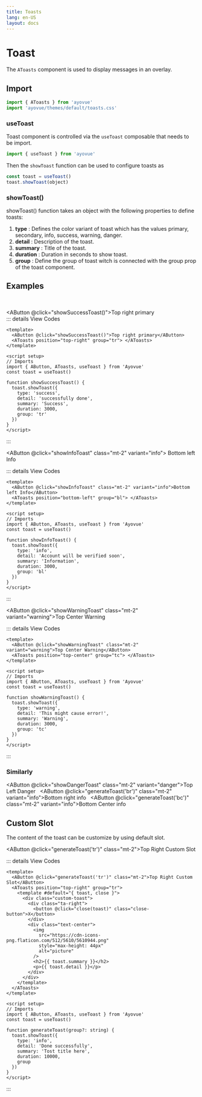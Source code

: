 ```yaml
---
title: Toasts
lang: en-US
layout: docs
---
```


<script setup lang="ts">

import { ref, reactive, computed } from "vue";
import { AButton, AToasts, AToast } from '../../src/'
import { generateComponentCode } from "../utils/functions";
import { useToast } from "../../src";
const { showToast } = useToast();
const toast = useToast();

const code = computed(() => {
  // return generateComponentCode(componentData);
  return `function showInfoToast() {
  showToast({
    type: "info",
    detail: "Account will be verified soon",
    summary: "Information",
    duration: 3333,
    group: "br"
  });
}`;
});

function generateToast(group?: string) {
  showToast({
    type: "info",
    detail: "Done successfully",
    summary: "Tost title here",
    duration: 10000,
    group
  });
}

function showSuccessToast() {
  toast.showToast({
    type: "success",
    detail: "successfully done",
    summary: "Success",
    duration: 3333,
    group: "tpr"
  });
}

function showDangerToast() {
  showToast({
    type: "danger",
    detail: "Something went wrong! tl",
    summary: "Error",
    duration: 3333,
    group: "tl"
  });
}

function showWarningToast() {
  showToast({
    type: "warning",
    detail: "This might cause error!",
    summary: "Warning",
    duration: 3333,
    group: "tc"
  });
}

function showInfoToast() {
  showToast({
    type: "info",
    detail: "Account will be verified soon",
    summary: "Information",
    duration: 3000,
    group: "bl"
  });
}

</script>

<style>

.custom-toast {
  /* border: 1px solid gray; */
  min-height: 99px;
  width: 333px;
  padding: 15px 9px;
  color: #22c55e;
  background: #f0fdf4;
  border: 1px solid #22c55e;
  border-radius: 4px;
  position: relative;
}

.close-button {
  background: none;
  border: none;
  cursor: pointer;
  font-weight: bold;
  position: absolute;
  top: 0;
  right: 0;
  z-index: 99;
  padding: 5px 9px;
  color: red;
  opacity: 0.8;
}

.close-button:hover {
  opacity: 1;
}
</style>

# Toast

The <code>AToasts</code> component is used to display messages in an overlay.

<div>
  <AToasts position="top-left" group="tl"></AToasts>
  <AToasts position="top-right" group="tpr"> </AToasts>
  <AToasts position="top-center" group="tc"> </AToasts>
  <AToasts position="bottom-left" group="bl"> </AToasts>
  <AToasts position="bottom-right" group="br"> </AToasts>
  <AToasts position="bottom-center" group="bc"> </AToasts>
  <AToasts position="top-right" group="tr">
    <template #default="{ toast, close }">
      <div class="custom-toast">
        <div class="ta-right">
          <button @click="close(toast)" class="close-button">X</button>
        </div>
        <div class="text-center">
          <img src="https://cdn-icons-png.flaticon.com/512/5610/5610944.png" style="max-hright: 44px" alt="" />
          <h2>{{ toast.summary }}</h2>
          <p>{{ toast.detail }}</p>
        </div>
      </div>
    </template>
  </AToasts>
</div>

## Import

```js
import { AToasts } from 'ayovue'
import 'ayovue/themes/default/toasts.css'
```

### useToast

Toast component is controlled via the <code>useToast</code> composable that needs to be import.

```js
import { useToast } from 'ayovue'
```

Then the <code>showToast</code> function can be used to configure toasts as

```js
const toast = useToast()
toast.showToast(object)
```

### showToast()

showToast() function takes an object with the following properties to define toasts:

1. <b>type</b> : Defines the color variant of toast which has the values primary, secondary, info, success, warning, danger.
2. <b>detail</b> : Description of the toast.
3. <b>summary</b> : Title of the toast.
4. <b>duration</b> : Duration in seconds to show toast.
5. <b>group</b> : Define the group of toast witch is connected with the group prop of the toast component.

## Examples

<br/>

<AButton @click="showSuccessToast()">Top right primary</AButton> <br />
::: details View Codes

```vue
<template>
  <AButton @click="showSuccessToast()">Top right primary</AButton>
  <AToasts position="top-right" group="tr"> </AToasts>
</template>

<script setup>
// Imports
import { AButton, AToasts, useToast } from 'Ayovue'
const toast = useToast()

function showSuccessToast() {
  toast.showToast({
    type: 'success',
    detail: 'successfully done',
    summary: 'Success',
    duration: 3000,
    group: 'tr'
  })
}
</script>
```

:::

<AButton @click="showInfoToast" class="mt-2" variant="info">
Bottom left Info
</AButton>

::: details View Codes

```vue
<template>
  <AButton @click="showInfoToast" class="mt-2" variant="info">Bottom left Info</AButton>
  <AToasts position="bottom-left" group="bl"> </AToasts>
</template>

<script setup>
// Imports
import { AButton, AToasts, useToast } from 'Ayovue'
const toast = useToast()

function showInfoToast() {
  toast.showToast({
    type: 'info',
    detail: 'Account will be verified soon',
    summary: 'Information',
    duration: 3000,
    group: 'bl'
  })
}
</script>
```

:::

<AButton @click="showWarningToast" class="mt-2" variant="warning">Top Center Warning</AButton>

::: details View Codes

```vue
<template>
  <AButton @click="showWarningToast" class="mt-2" variant="warning">Top Center Warning</AButton>
  <AToasts position="top-center" group="tc"> </AToasts>
</template>

<script setup>
// Imports
import { AButton, AToasts, useToast } from 'Ayovue'
const toast = useToast()

function showWarningToast() {
  toast.showToast({
    type: 'warning',
    detail: 'This might cause error!',
    summary: 'Warning',
    duration: 3000,
    group: 'tc'
  })
}
</script>
```

:::

### Similarly

<AButton @click="showDangerToast" class="mt-2" variant="danger">Top Left Danger</AButton> &nbsp;
<AButton @click="generateToast('br')" class="mt-2" variant="info">Bottom right info</AButton> &nbsp;
<AButton @click="generateToast('bc')" class="mt-2" variant="info">Bottom Center info</AButton>

## Custom Slot

The content of the toast can be customize by using default slot.

<AButton @click="generateToast('tr')" class="mt-2">Top Right Custom Slot</AButton>

::: details View Codes

```vue
<template>
  <AButton @click="generateToast('tr')" class="mt-2">Top Right Custom Slot</AButton>
  <AToasts position="top-right" group="tr">
    <template #default="{ toast, close }">
      <div class="custom-toast">
        <div class="ta-right">
          <button @click="close(toast)" class="close-button">X</button>
        </div>
        <div class="text-center">
          <img
            src="https://cdn-icons-png.flaticon.com/512/5610/5610944.png"
            style="max-height: 44px"
            alt="picture"
          />
          <h2>{{ toast.summary }}</h2>
          <p>{{ toast.detail }}</p>
        </div>
      </div>
    </template>
  </AToasts>
</template>

<script setup>
// Imports
import { AButton, AToasts, useToast } from 'Ayovue'
const toast = useToast()

function generateToast(group?: string) {
  toast.showToast({
    type: 'info',
    detail: 'Done successfully',
    summary: 'Tost title here',
    duration: 10000,
    group
  })
}
</script>
```

:::
